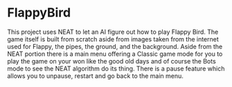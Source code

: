 # FlappyBird

This project uses NEAT to let an AI figure out how to play Flappy Bird. The game itself is built from scratch aside from images taken from the internet used for Flappy,
the pipes, the ground, and the background. Aside from the NEAT portion there is a main menu offering a Classic game mode for you to play the game on your won like the
good old days and of course the Bots mode to see the NEAT algorithm do its thing. There is a pause feature which allows you to unpause, restart and go back to the main menu.

